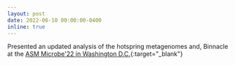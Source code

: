 ```yaml
---
layout: post
date: 2022-06-10 00:00:00-0400
inline: true
---
```



Presented an updated analysis of the hotspring metagenomes and, Binnacle at the [ASM Microbe'22 in Washington D.C.](https://asm.org/Events/ASM-Microbe/Home){:target="_blank"}
